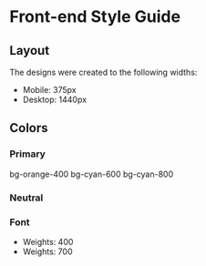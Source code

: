 # Front-end Style Guide

## Layout

The designs were created to the following widths:

- Mobile: 375px
- Desktop: 1440px

## Colors

### Primary

bg-orange-400
bg-cyan-600
bg-cyan-800

### Neutral


### Font

- Weights: 400
- Weights: 700
